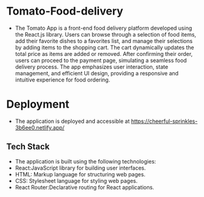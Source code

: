 # Tomato-Food-delivery
 - The Tomato App is a front-end food delivery platform developed using the React.js library. Users can browse through a selection of food items, add their favorite dishes to a favorites list, and manage their selections by adding items to the shopping cart. The cart dynamically updates the total price as items are added or removed. After confirming their order, users can proceed to the payment page, simulating a seamless food delivery process. The app emphasizes user interaction, state management, and efficient UI design, providing a responsive and intuitive experience for food ordering.
# Deployment
 - The application is deployed and accessible at https://cheerful-sprinkles-3b6ee0.netlify.app/
## Tech Stack
- The application is built using the following technologies:
- React:JavaScript library for building user interfaces.
- HTML: Markup language for structuring web pages.
- CSS: Stylesheet language for styling web pages.
- React Router:Declarative routing for React applications.
